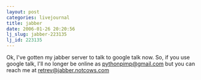 ```yaml
---
layout: post
categories: livejournal
title: jabber
date: 2006-01-26 20:20:56
lj_slug: jabber-223135
lj_id: 223135
---
```

Ok, I've gotten my jabber server to talk to google talk now. So, if you use google talk, I'll no longer be online as pythonpimp@gmail.com but you can reach me at retrev@jabber.notcows.com
